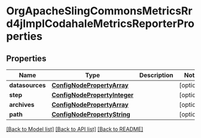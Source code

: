 # OrgApacheSlingCommonsMetricsRrd4jImplCodahaleMetricsReporterProperties

## Properties
Name | Type | Description | Notes
------------ | ------------- | ------------- | -------------
**datasources** | [**ConfigNodePropertyArray**](ConfigNodePropertyArray.md) |  | [optional] 
**step** | [**ConfigNodePropertyInteger**](ConfigNodePropertyInteger.md) |  | [optional] 
**archives** | [**ConfigNodePropertyArray**](ConfigNodePropertyArray.md) |  | [optional] 
**path** | [**ConfigNodePropertyString**](ConfigNodePropertyString.md) |  | [optional] 

[[Back to Model list]](../README.md#documentation-for-models) [[Back to API list]](../README.md#documentation-for-api-endpoints) [[Back to README]](../README.md)


